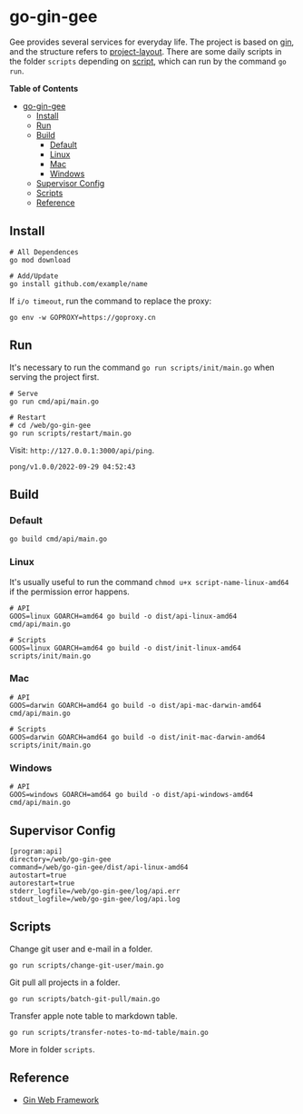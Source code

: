 # go-gin-gee

Gee provides several services for everyday life. The project is based on [gin](https://github.com/gin-gonic/gin), and the structure refers to [project-layout](https://github.com/golang-standards/project-layout). There are some daily scripts in the folder `scripts` depending on [script](https://github.com/bitfield/script), which can run by the command `go run`.

**Table of Contents**

- [go-gin-gee](#go-gin-gee)
  - [Install](#install)
  - [Run](#run)
  - [Build](#build)
    - [Default](#default)
    - [Linux](#linux)
    - [Mac](#mac)
    - [Windows](#windows)
  - [Supervisor Config](#supervisor-config)
  - [Scripts](#scripts)
  - [Reference](#reference)

## Install

```
# All Dependences
go mod download

# Add/Update
go install github.com/example/name
```

If `i/o timeout`, run the command to replace the proxy: 

```
go env -w GOPROXY=https://goproxy.cn
```

## Run

It's necessary to run the command `go run scripts/init/main.go` when serving the project first.

```
# Serve
go run cmd/api/main.go

# Restart
# cd /web/go-gin-gee
go run scripts/restart/main.go
```

Visit: `http://127.0.0.1:3000/api/ping`.

```
pong/v1.0.0/2022-09-29 04:52:43
```

## Build

### Default

```
go build cmd/api/main.go
```

### Linux

It's usually useful to run the command `chmod u+x script-name-linux-amd64` if the permission error happens.

```
# API
GOOS=linux GOARCH=amd64 go build -o dist/api-linux-amd64 cmd/api/main.go

# Scripts
GOOS=linux GOARCH=amd64 go build -o dist/init-linux-amd64 scripts/init/main.go
```

### Mac

```
# API
GOOS=darwin GOARCH=amd64 go build -o dist/api-mac-darwin-amd64 cmd/api/main.go

# Scripts
GOOS=darwin GOARCH=amd64 go build -o dist/init-mac-darwin-amd64 scripts/init/main.go
```

### Windows

```
# API
GOOS=windows GOARCH=amd64 go build -o dist/api-windows-amd64 cmd/api/main.go
```

## Supervisor Config

```
[program:api]
directory=/web/go-gin-gee
command=/web/go-gin-gee/dist/api-linux-amd64
autostart=true
autorestart=true
stderr_logfile=/web/go-gin-gee/log/api.err
stdout_logfile=/web/go-gin-gee/log/api.log
```

## Scripts


Change git user and e-mail in a folder.

```
go run scripts/change-git-user/main.go
```

Git pull all projects in a folder.

```
go run scripts/batch-git-pull/main.go
```

Transfer apple note table to markdown table. 

```
go run scripts/transfer-notes-to-md-table/main.go
```

More in folder `scripts`.

## Reference

- [Gin Web Framework](https://github.com/gin-gonic/gin)
